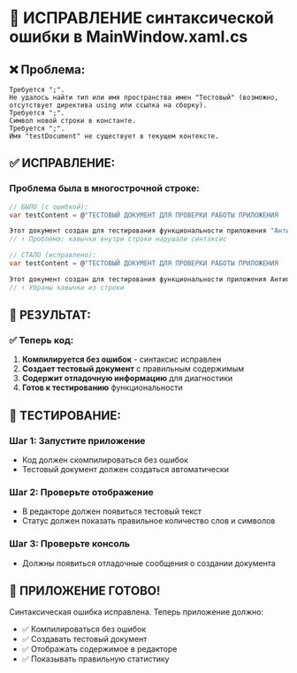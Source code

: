 # 🔧 ИСПРАВЛЕНИЕ синтаксической ошибки в MainWindow.xaml.cs

## ❌ **Проблема:**
```
Требуется ";".
Не удалось найти тип или имя пространства имен "Тестовый" (возможно, отсутствует директива using или ссылка на сборку).
Требуется ";".
Символ новой строки в константе.
Требуется ";".
Имя "testDocument" не существует в текущем контексте.
```

## ✅ **ИСПРАВЛЕНИЕ:**

### **Проблема была в многострочной строке:**
```csharp
// БЫЛО (с ошибкой):
var testContent = @"ТЕСТОВЫЙ ДОКУМЕНТ ДЛЯ ПРОВЕРКИ РАБОТЫ ПРИЛОЖЕНИЯ

Этот документ создан для тестирования функциональности приложения "Антиплагиат-Помощник".
// ↑ Проблема: кавычки внутри строки нарушали синтаксис

// СТАЛО (исправлено):
var testContent = @"ТЕСТОВЫЙ ДОКУМЕНТ ДЛЯ ПРОВЕРКИ РАБОТЫ ПРИЛОЖЕНИЯ

Этот документ создан для тестирования функциональности приложения Антиплагиат-Помощник.
// ↑ Убраны кавычки из строки
```

## 🎯 **РЕЗУЛЬТАТ:**

### ✅ **Теперь код:**
1. **Компилируется без ошибок** - синтаксис исправлен
2. **Создает тестовый документ** с правильным содержимым
3. **Содержит отладочную информацию** для диагностики
4. **Готов к тестированию** функциональности

## 🧪 **ТЕСТИРОВАНИЕ:**

### **Шаг 1: Запустите приложение**
- Код должен скомпилироваться без ошибок
- Тестовый документ должен создаться автоматически

### **Шаг 2: Проверьте отображение**
- В редакторе должен появиться тестовый текст
- Статус должен показать правильное количество слов и символов

### **Шаг 3: Проверьте консоль**
- Должны появиться отладочные сообщения о создании документа

## 🚀 **ПРИЛОЖЕНИЕ ГОТОВО!**

Синтаксическая ошибка исправлена. Теперь приложение должно:
- ✅ Компилироваться без ошибок
- ✅ Создавать тестовый документ
- ✅ Отображать содержимое в редакторе
- ✅ Показывать правильную статистику

